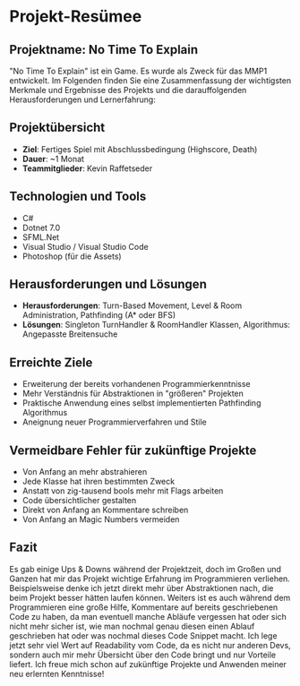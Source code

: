 # Projekt-Resümee

## Projektname: No Time To Explain

"No Time To Explain" ist ein Game. Es wurde als Zweck für das MMP1 entwickelt. Im Folgenden finden Sie eine Zusammenfassung der wichtigsten Merkmale und Ergebnisse des Projekts und die darauffolgenden Herausforderungen und Lernerfahrung:

## Projektübersicht

-   **Ziel**: Fertiges Spiel mit Abschlussbedingung (Highscore, Death)
-   **Dauer**: ~1 Monat
-   **Teammitglieder**: Kevin Raffetseder

## Technologien und Tools

-   C#
-   Dotnet 7.0
-   SFML.Net
-   Visual Studio / Visual Studio Code
-   Photoshop (für die Assets)

## Herausforderungen und Lösungen

-   **Herausforderungen**: Turn-Based Movement, Level & Room Administration, Pathfinding (A* oder BFS)
-   **Lösungen**: Singleton TurnHandler & RoomHandler Klassen, Algorithmus: Angepasste Breitensuche

## Erreichte Ziele

-   Erweiterung der bereits vorhandenen Programmierkenntnisse
-   Mehr Verständnis für Abstraktionen in "größeren" Projekten
-   Praktische Anwendung eines selbst implementierten Pathfinding Algorithmus
-   Aneignung neuer Programmierverfahren und Stile

## Vermeidbare Fehler für zukünftige Projekte

- Von Anfang an mehr abstrahieren
- Jede Klasse hat ihren bestimmten Zweck
- Anstatt von zig-tausend bools mehr mit Flags arbeiten
- Code übersichtlicher gestalten
- Direkt von Anfang an Kommentare schreiben
- Von Anfang an Magic Numbers vermeiden

## Fazit

Es gab einige Ups & Downs während der Projektzeit, doch im Großen und Ganzen hat mir das Projekt wichtige Erfahrung im Programmieren verliehen. Beispielsweise denke ich jetzt direkt mehr über Abstraktionen nach, die beim Projekt besser hätten laufen können. Weiters ist es auch während dem Programmieren eine große Hilfe, Kommentare auf bereits geschriebenen Code zu haben, da man eventuell manche Abläufe vergessen hat oder sich nicht mehr sicher ist, wie man nochmal genau diesen einen Ablauf geschrieben hat oder was nochmal dieses Code Snippet macht.
Ich lege jetzt sehr viel Wert auf Readability vom Code, da es nicht nur anderen Devs, sondern auch mir mehr Übersicht über den Code bringt und nur Vorteile liefert.
Ich freue mich schon auf zukünftige Projekte und Anwenden meiner neu erlernten Kenntnisse!